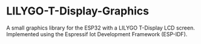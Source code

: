 # LILYGO-T-Display-Graphics
A small graphics library for the ESP32 with a LILYGO T-Display LCD screen. Implemented using the Espressif Iot Development Framework (ESP-IDF).

